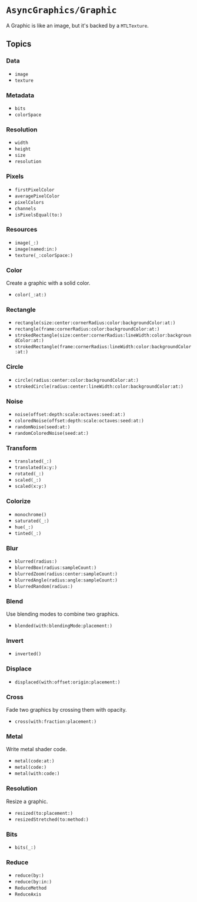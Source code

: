 # ``AsyncGraphics/Graphic``

A Graphic is like an image, but it's backed by a `MTLTexture`. 

## Topics

### Data

- ``image``
- ``texture``

### Metadata

- ``bits``
- ``colorSpace``

### Resolution

- ``width``
- ``height``
- ``size``
- ``resolution``

### Pixels

- ``firstPixelColor``
- ``averagePixelColor``
- ``pixelColors``
- ``channels``
- ``isPixelsEqual(to:)``

### Resources

- ``image(_:)``
- ``image(named:in:)``
- ``texture(_:colorSpace:)``

### Color

Create a graphic with a solid color.

- ``color(_:at:)``

### Rectangle

- ``rectangle(size:center:cornerRadius:color:backgroundColor:at:)``
- ``rectangle(frame:cornerRadius:color:backgroundColor:at:)``
- ``strokedRectangle(size:center:cornerRadius:lineWidth:color:backgroundColor:at:)``
- ``strokedRectangle(frame:cornerRadius:lineWidth:color:backgroundColor:at:)``

### Circle

- ``circle(radius:center:color:backgroundColor:at:)``
- ``strokedCircle(radius:center:lineWidth:color:backgroundColor:at:)``

### Noise

- ``noise(offset:depth:scale:octaves:seed:at:)``
- ``coloredNoise(offset:depth:scale:octaves:seed:at:)``
- ``randomNoise(seed:at:)``
- ``randomColoredNoise(seed:at:)``

### Transform

- ``translated(_:)``
- ``translated(x:y:)``
- ``rotated(_:)``
- ``scaled(_:)``
- ``scaled(x:y:)``

### Colorize

- ``monochrome()``
- ``saturated(_:)``
- ``hue(_:)``
- ``tinted(_:)``

### Blur

- ``blurred(radius:)``
- ``blurredBox(radius:sampleCount:)``
- ``blurredZoom(radius:center:sampleCount:)``
- ``blurredAngle(radius:angle:sampleCount:)``
- ``blurredRandom(radius:)``

### Blend

Use blending modes to combine two graphics.

- ``blended(with:blendingMode:placement:)``

### Invert

- ``inverted()``

### Displace

- ``displaced(with:offset:origin:placement:)``

### Cross

Fade two graphics by crossing them with opacity.

- ``cross(with:fraction:placement:)``

### Metal

Write metal shader code.

- ``metal(code:at:)``
- ``metal(code:)``
- ``metal(with:code:)``

### Resolution

Resize a graphic.

- ``resized(to:placement:)``
- ``resizedStretched(to:method:)``

### Bits

- ``bits(_:)``

### Reduce

- ``reduce(by:)``
- ``reduce(by:in:)``
- ``ReduceMethod``
- ``ReduceAxis``
